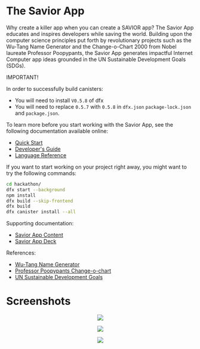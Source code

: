 # The Savior App

Why create a killer app when you can create a SAVIOR app? The Savior App educates and inspires developers while saving the world. Building upon the computer science principles put forth by revolutionary projects such as the Wu-Tang Name Generator and the Change-o-Chart 2000 from Nobel laureate Professor Poopypants, the Savior App generates impactful Internet Computer app ideas grounded in the UN Sustainable Development Goals (SDGs).

IMPORTANT!

In order to successfully build canisters:

- You will need to install `V0.5.8` of dfx
- You will need to replace `0.5.7` with `0.5.8` in `dfx.json` `package-lock.json` and `package.json`.

To learn more before you start working with the Savior App, see the following documentation available online:

- [Quick Start](https://sdk.dfinity.org/developers-guide/quickstart.html)
- [Developer's Guide](https://sdk.dfinity.org/developers-guide)
- [Language Reference](https://sdk.dfinity.org/language-guide)

If you want to start working on your project right away, you might want to try the following commands:

```bash
cd hackathon/
dfx start --background
npm install
dfx build --skip-frontend
dfx build
dfx canister install --all
```

Supporting documentation:

- [Savior App Content](https://docs.google.com/document/d/1yM9cFKZsXU0uF63eZwrZ3S7Odf3Yh6Zo7Id5oIlcMNw/edit?usp=sharing)
- [Savior App Deck](https://docs.google.com/presentation/d/1pI2lzaLSfIWAit3V_PvYkuOKwZp0cshK2teAnXuPuxk/edit?usp=sharing)

References:

- [Wu-Tang Name Generator](http://www.mess.be/inickgenwuname.php)
- [Professor Poopypants Change-o-chart](https://www.scholastic.com/parents/kids-activities-and-printables/printables/reading-worksheets/whats-your-new-professor-poopypants-name.html)
- [UN Sustainable Development Goals](https://www.un.org/sustainabledevelopment/sustainable-development-goals/)

# Screenshots

<p align="center">
  <img src="https://github.com/stanleygjones/hackathon/blob/master/assets/splash.png">
</p>

<p align="center">
  <img src="https://github.com/stanleygjones/hackathon/blob/master/assets/idea.png">
</p>

<p align="center">
  <img src="https://github.com/stanleygjones/hackathon/blob/master/assets/description.png">
</p>
